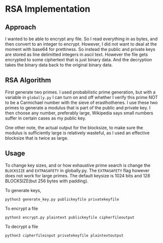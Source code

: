 # RSA Implementation

## Approach

I wanted to be able to encrypt any file. So I read everything in as bytes, and then convert to an integer to encrypt. However, I did not want to deal at the moment with base64 for prettiness. So instead the public and private keys are stored as line delimitted integers in ascii text. However the file gets encrypted to some ciphertext that is just binary data. And the decryption takes the binary data back to the original binary data.

## RSA Algorithm

First generate two primes. I used probabilistic prime generation, but with a variable in `globally.py` I can turn on and off whether I verify this prime NOT to be a Carmichael number with the sieve of erasthothenes. I use these two primes to generate a modulus that is part of the public and private key. I then choose any number, preferably large, Wikipedia says small numbers suffer in certain cases as my public key.

One other note, the actual output for the blocksize, to make sure the modulus is sufficiently large is relatively wasteful, as I used an effective blocksize that is twice as large.

## Usage

To change key sizes, and or how exhaustive prime search is change the `BLOCKSIZE` and `EXTRASAFETY` in globally.py. The `EXTRASAFETY` flag however does not work for large primes. The default keysize is 1024 bits and 128 BLOCKSIZE(but 256 bytes with padding).

To generate keys,

`python3 generate_key.py publickeyfile privatekeyfile`

To encrypt a file

`python3 encrypt.py plaintext publickeyfile cipherfileoutput`

To decrypt a file

`python3 cipherfileinput privatekeyfile plaintextoutput`

